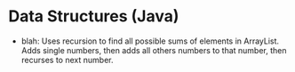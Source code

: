# Data Structures (Java)
* blah: Uses recursion to find all possible sums of elements in ArrayList. Adds single numbers, then adds all others numbers to that number, then recurses to next number.

